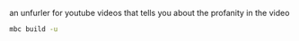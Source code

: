 an unfurler for youtube videos that tells you about the profanity in the video


```bash
mbc build -u
```
